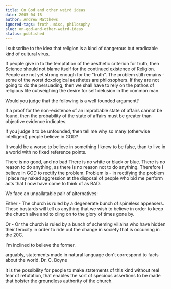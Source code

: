 ```yaml
---
title: On God and other weird ideas
date: 2005-04-18
author: Andrew Matthews
ignored-tags: froth, misc, philosophy
slug: on-god-and-other-weird-ideas
status: published
---
```


I subscribe to the idea that religion is a kind of dangerous but eradicable kind of cultural virus.

If people give in to the temptation of the aesthetic criterion for truth, then Science should not blame itself for the continued existence of Religion. People are not yet strong enough for the "truth". The problem still remains - some of the worst doxological aesthetes are philosophers. If they are not going to do the persuading, then we shall have to rely on the pathos of religious life outweighing the desire for self delusion in the common man.

Would you judge that the following is a well founded argument?

If a proof for the non-existence of an improbable state of affairs cannot be found, then the probability of the state of affairs must be greater than objective evidence indicates.

If you judge it to be unfounded, then tell me why so many (otherwise intelligent) people believe in GOD?

It would be a worse to believe in something I knew to be false, than to live in a world with no fixed reference points.

There is no good, and no bad
There is no white or black or blue.
There is no reason to do anything, as there is no reason not to do anything.
Therefore I believe in GOD to rectify the problem.
Problem is - in rectifying the problem I place my naked aggression at the disposal of people who bid me perform
acts that I now have come to think of as BAD.

We face an unpallatable pair of alternatives:

Either - The church is ruled by a degenerate bunch of spineless appeasers. These bastards will tell us anything that we wish to believe in order to keep the church alive and to cling on to the glory of times gone by.

Or - Or the church is ruled by a bunch of scheming villains who have hidden their ferocity in order to ride out the change in society that is occurring in the 20C.

I'm inclined to believe the former.

arguably, statements made in natural language don't correspond to facts about the world.
Dr. C. Boyne

It is the possibility for people to make statements of this kind without real fear of refutation, that enables the sort of specious assertions to be made that bolster the groundless authority of the church.
